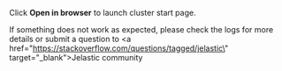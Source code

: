 Click <b>Open in browser</b> to launch cluster start page.

If something does not work as expected, please check the logs for more details or submit a question to <a href=\"https://stackoverflow.com/questions/tagged/jelastic\" target=\"_blank\">Jelastic community</a>
